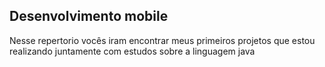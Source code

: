 ## Desenvolvimento mobile

Nesse repertorio vocês iram encontrar meus primeiros projetos que estou realizando juntamente com estudos sobre a linguagem java
